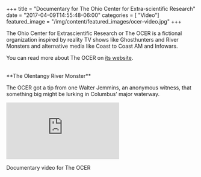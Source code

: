 +++
title = "Documentary for The Ohio Center for Extra-scientific Research"
date = "2017-04-09T14:55:48-06:00"
categories = [ "Video"]
featured_image = "/img/content/featured_images/ocer-video.jpg"
+++

The Ohio Center for Extrascientific Research or The OCER is a fictional organization inspired by reality TV shows like Ghosthunters and River Monsters and alternative media like Coast to Coast AM and Infowars.

<!--more-->

You can read more about The OCER on <a href="http://www.extrascience.org/?q=node/1">its website</a>.

<br />
**The Olentangy River Monster**

The OCER got a tip from one Walter Jemmins, an anonymous witness, that something big might be lurking in Columbus’ major waterway.

<div class="post-media">
<div class="embed-container"><iframe src="https://www.youtube.com/embed/zk4n6aXWTmM" frameborder="0" allowfullscreen></iframe></div>
        <p class="post-media-description">Documentary video for The OCER</p>
</div>